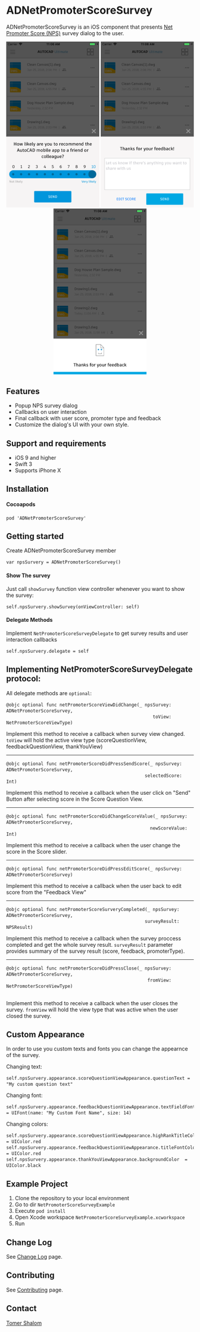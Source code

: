 # ADNetPromoterScoreSurvey
ADNetPromoterScoreSurvey is an iOS component that presents [Net Promoter Score (NPS)](https://en.wikipedia.org/wiki/Net_Promoter) survey dialog to the user.

<p align="center" >
    <img src="./Assets/iphone1.png" alt="iPhone1" width="250px"/> <img src="./Assets/iphone2.png" alt="iPhone2" width="250px"/> <img src="./Assets/iphone3.png" alt="iPhone3" width="250px"/>
</p>

## Features
* Popup NPS survey dialog
* Callbacks on user interaction
* Final callback with user score, promoter type and feedback
* Customize the dialog's UI with your own style.

## Support and requirements
* iOS 9 and higher
* Swift 3
* Supports iPhone X

## Installation
#### Cocoapods
`pod 'ADNetPromoterScoreSurvey'`

## Getting started
Create ADNetPromoterScoreSurvey member
```
var npsSurvery = ADNetPromoterScoreSurvey()
```

#### Show The survey
Just call `showSurvey` function view controller whenever you want to show the survey:
```
self.npsSurvery.showSurvey(onViewController: self)
```

#### Delegate Methods
Implement `NetPromoterScoreSurveyDelegate` to get survey results and user interaction callbacks
```
self.npsSurvery.delegate = self
```

## Implementing NetPromoterScoreSurveyDelegate protocol:
All delegate methods are ``optional``:

```
@objc optional func netPromoterScoreViewDidChange(_ npsSurvey: ADNetPromoterScoreSurvey,
                                                       toView: NetPromoterScoreViewType)
```
Implement this method to receive a callback when survey view changed. 
``toView`` will hold the active view type (scoreQuestionView, feedbackQuestionView, thankYouView)
- - -

```                                                       
@objc optional func netPromoterScoreDidPressSendScore(_ npsSurvey: ADNetPromoterScoreSurvey,
                                                    selectedScore: Int)
```
Implement this method to receive a callback when the user click on "Send" Button after selecting score in the Score Question View.
- - -

```                                                    
@objc optional func netPromoterScoreDidChangeScoreValue(_ npsSurvey: ADNetPromoterScoreSurvey,
                                                      newScoreValue: Int)
```
Implement this method to receive a callback when the user change the score in the Score slider.
- - -

```                                                      
@objc optional func netPromoterScoreDidPressEditScore(_ npsSurvey: ADNetPromoterScoreSurvey)
```
Implement this method to receive a callback when the user back to edit score from the "Feedback View"
- - -

```
@objc optional func netPromoterScoreSurveryCompleted(_ npsSurvey: ADNetPromoterScoreSurvey,
                                                    surveyResult: NPSResult)
```
Implement this method to receive a callback when the survey proccess completed and get the whole survey result.
``surveyResult`` parameter provides summary of the survey result (score, feedback, promoterType).
- - -

```                                                    
@objc optional func netPromoterScoreDidPressClose(_ npsSurvey: ADNetPromoterScoreSurvey,
                                                     fromView: NetPromoterScoreViewType)
                                                    
```
Implement this method to receive a callback when the user closes the survey. ``fromView`` will hold the view type that was active when the user closed the survey.

## Custom Appearance
In order to use you custom texts and fonts you can change the appearnce of the survey.

Changing text:
```
self.npsSurvery.appearance.scoreQuestionViewAppearance.questionText = "My custom question text" 
```
Changing font:
```
self.npsSurvery.appearance.feedbackQuestionViewAppearance.textFieldFont = UIFont(name: "My Custom Font Name", size: 14)
```
Changing colors:
```
self.npsSurvery.appearance.scoreQuestionViewAppearance.highRankTitleColor = UIColor.red
self.npsSurvery.appearance.feedbackQuestionViewAppearance.titleFontColor = UIColor.red
self.npsSurvery.appearance.thankYouViewAppearance.backgroundColor  = UIColor.black
```

## Example Project

1. Clone the repository to your local environment
2. Go to dir `NetPromoterScoreSurveyExample`
3. Execute `pod install`
4. Open Xcode workspace `NetPromoterScoreSurveyExample.xcworkspace`
5. Run

## Change Log
See [Change Log](./CHANGELOG.md) page.

## Contributing
See [Contributing](./Contributing.md) page.

## Contact
[Tomer Shalom](https://github.com/applitom)

